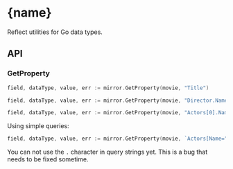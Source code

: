 # {name}

Reflect utilities for Go data types.

## API

### GetProperty

```go
field, dataType, value, err := mirror.GetProperty(movie, "Title")
```

```go
field, dataType, value, err := mirror.GetProperty(movie, "Director.Name")
```

```go
field, dataType, value, err := mirror.GetProperty(movie, "Actors[0].Name")
```

Using simple queries:

```go
field, dataType, value, err := mirror.GetProperty(movie, `Actors[Name="Tom Cruise"].Name`)
```

You can not use the `.` character in query strings yet. This is a bug that needs to be fixed sometime.